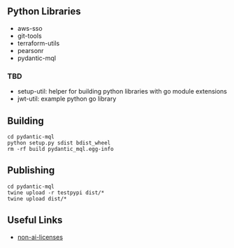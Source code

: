 ## Python Libraries
- aws-sso
- git-tools
- terraform-utils
- pearsonr
- pydantic-mql

### TBD
- setup-util: helper for building python libraries with go module extensions
- jwt-util: example python go library

## Building
```shell
cd pydantic-mql
python setup.py sdist bdist_wheel
rm -rf build pydantic_mql.egg-info
```

## Publishing
```shell
cd pydantic-mql
twine upload -r testpypi dist/*
twine upload dist/*
```

## Useful Links
- [non-ai-licenses]

[non-ai-licenses]: https://github.com/non-ai-licenses/non-ai-licenses
